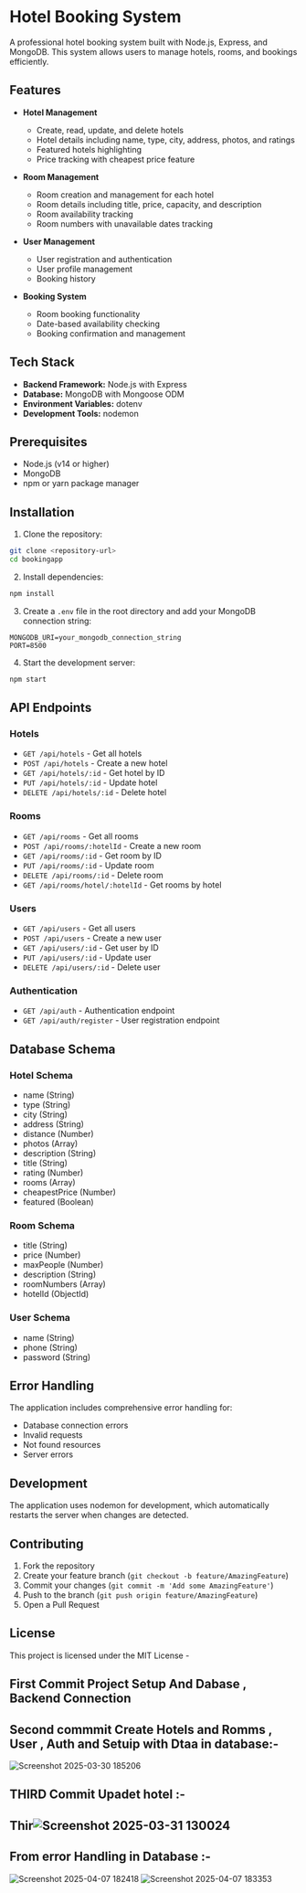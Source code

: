 # Hotel Booking System

A professional hotel booking system built with Node.js, Express, and MongoDB. This system allows users to manage hotels, rooms, and bookings efficiently.

## Features

- **Hotel Management**
  - Create, read, update, and delete hotels
  - Hotel details including name, type, city, address, photos, and ratings
  - Featured hotels highlighting
  - Price tracking with cheapest price feature

- **Room Management**
  - Room creation and management for each hotel
  - Room details including title, price, capacity, and description
  - Room availability tracking
  - Room numbers with unavailable dates tracking

- **User Management**
  - User registration and authentication
  - User profile management
  - Booking history

- **Booking System**
  - Room booking functionality
  - Date-based availability checking
  - Booking confirmation and management

## Tech Stack

- **Backend Framework:** Node.js with Express
- **Database:** MongoDB with Mongoose ODM
- **Environment Variables:** dotenv
- **Development Tools:** nodemon

## Prerequisites

- Node.js (v14 or higher)
- MongoDB
- npm or yarn package manager

## Installation

1. Clone the repository:
```bash
git clone <repository-url>
cd bookingapp
```

2. Install dependencies:
```bash
npm install
```

3. Create a `.env` file in the root directory and add your MongoDB connection string:
```
MONGODB_URI=your_mongodb_connection_string
PORT=8500
```

4. Start the development server:
```bash
npm start
```

## API Endpoints

### Hotels
- `GET /api/hotels` - Get all hotels
- `POST /api/hotels` - Create a new hotel
- `GET /api/hotels/:id` - Get hotel by ID
- `PUT /api/hotels/:id` - Update hotel
- `DELETE /api/hotels/:id` - Delete hotel

### Rooms
- `GET /api/rooms` - Get all rooms
- `POST /api/rooms/:hotelId` - Create a new room
- `GET /api/rooms/:id` - Get room by ID
- `PUT /api/rooms/:id` - Update room
- `DELETE /api/rooms/:id` - Delete room
- `GET /api/rooms/hotel/:hotelId` - Get rooms by hotel

### Users
- `GET /api/users` - Get all users
- `POST /api/users` - Create a new user
- `GET /api/users/:id` - Get user by ID
- `PUT /api/users/:id` - Update user
- `DELETE /api/users/:id` - Delete user

### Authentication
- `GET /api/auth` - Authentication endpoint
- `GET /api/auth/register` - User registration endpoint

## Database Schema

### Hotel Schema
- name (String)
- type (String)
- city (String)
- address (String)
- distance (Number)
- photos (Array)
- description (String)
- title (String)
- rating (Number)
- rooms (Array)
- cheapestPrice (Number)
- featured (Boolean)

### Room Schema
- title (String)
- price (Number)
- maxPeople (Number)
- description (String)
- roomNumbers (Array)
- hotelId (ObjectId)

### User Schema
- name (String)
- phone (String)
- password (String)

## Error Handling

The application includes comprehensive error handling for:
- Database connection errors
- Invalid requests
- Not found resources
- Server errors

## Development

The application uses nodemon for development, which automatically restarts the server when changes are detected.

## Contributing

1. Fork the repository
2. Create your feature branch (`git checkout -b feature/AmazingFeature`)
3. Commit your changes (`git commit -m 'Add some AmazingFeature'`)
4. Push to the branch (`git push origin feature/AmazingFeature`)
5. Open a Pull Request

## License

This project is licensed under the MIT License -


## First Commit Project Setup And Dabase , Backend Connection

## Second commmit Create Hotels and Romms , User , Auth and Setuip with Dtaa in database:- 
![Screenshot 2025-03-30 185206](https://github.com/user-attachments/assets/4a77de5a-1d29-4a5b-8a61-cd213880ef3a)

 ## THIRD Commit Upadet hotel :- 
## Thir![Screenshot 2025-03-31 130024](https://github.com/user-attachments/assets/d9d524a0-ef81-4582-87d3-ac9cf51c2b4b)

##  From error Handling in Database :- 
![Screenshot 2025-04-07 182418](https://github.com/user-attachments/assets/9083c8cb-b147-4e45-b7fa-9b176d47ea05)
![Screenshot 2025-04-07 183353](https://github.com/user-attachments/assets/8b16500b-45d9-4cec-8577-abfa7dcd6b29)




